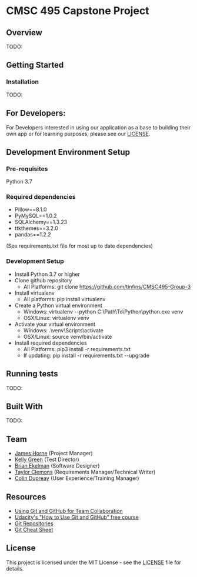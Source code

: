# CMSC 495 Capstone Project
## Overview
TODO:

## Getting Started
### Installation
TODO: 

## For Developers:
For Developers interested in using our application as a base to building their own app or for learning purposes, please see our [LICENSE](https://github.com/tinfins/CMSC495-Group-3/blob/master/LICENSE).

## Development Environment Setup
### Pre-requisites
Python 3.7
### Required dependencies
- Pillow==8.1.0
- PyMySQL==1.0.2
- SQLAlchemy==1.3.23
- ttkthemes==3.2.0
- pandas==1.2.2
  
(See requirements.txt file for most up to date dependencies)

### Development Setup
- Install Python 3.7 or higher
- Clone github repository
  - All Platforms: git clone https://github.com/tinfins/CMSC495-Group-3
- Install virtualenv
  - All platforms: pip install virtualenv
- Create a Python virtual environment
  - Windows: virtualenv --python C:\Path\To\Python\python.exe venv
  - OSX/Linux: virtualenv venv
- Activate your virtual environment
  - Windows: .\venv\Scripts\activate
  - OSX/Linux: source venv/bin/activate
- Install required dependencies
  - All Platforms: pip3 install -r requirements.txt
  - If updating: pip install -r requirements.txt --upgrade

## Running tests
TODO:

## Built With
TODO:

## Team
- [James Horne](https://github.com/jmhorne) (Project Manager)
- [Kelly Green](https://github.com/KGreen11) (Test Director)
- [Brian Ekelman](https://github.com/hedclever) (Software Designer)
- [Taylor Clemons](https://github.com/tinfins/) (Requirements Manager/Technical Writer)
- [Colin Dupreay](https://github.com/cdupreay) (User Experience/Training Manager)

## Resources
- [Using Git and GitHub for Team Collaboration](https://medium.com/anne-kerrs-blog/using-git-and-github-for-team-collaboration-e761e7c00281)
- [Udacity's "How to Use Git and GitHub" free course](https://www.udacity.com/course/version-control-with-git--ud123)
- [Git Repositories](https://www.sitereq.com/post/3-ways-to-create-git-local-and-remote-repositories)
- [Git Cheat Sheet](https://www.google.com/url?sa=t&source=web&rct=j&url=https://education.github.com/git-cheat-sheet-education.pdf&ved=2ahUKEwjb-_nn4qXuAhWRjlkKHUJEDrsQFjAAegQIAhAB&usg=AOvVaw2D3W2R0fwoOBi8YrhZYLFJ)

## License
This project is licensed under the MIT License - see the [LICENSE](https://github.com/tinfins/CMSC495-Group-3/blob/master/LICENSE) file for details.

